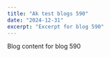 ```yaml
---
title: "Ak test blogs 590"
date: "2024-12-31"
excerpt: "Excerpt for blog 590"
---
```


Blog content for blog 590